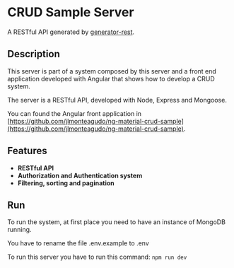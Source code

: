 # CRUD Sample Server

A RESTful API generated by [generator-rest](https://github.com/diegohaz/generator-rest).

## Description

This server is part of a system composed by this server and a front end application developed with Angular that shows how to develop a CRUD system.

The server is a RESTful API, developed with Node, Express and Mongoose.

You can found the Angular front application in [https://github.com/jlmonteagudo/ng-material-crud-sample](https://github.com/jlmonteagudo/ng-material-crud-sample).

## Features

- **RESTful API**
- **Authorization and Authentication system**
- **Filtering, sorting and pagination**
 

## Run

To run the system, at first place you need to have an instance of MongoDB running.

You have to rename the file .env.example to .env

To run this server you have to run this command: `npm run dev`
